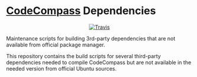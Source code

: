 [CodeCompass](http://github.com/Ericsson/CodeCompass) Dependencies
==================================================================

<p align="center">
  <a href="http://travis-ci.com/whisperity/CodeCompass-Dependencies">
    <img src="http://travis-ci.com/Whisperity/CodeCompass-Dependencies.png?branch=master"
         alt="Travis">
  </a>
</p>

Maintenance scripts for building 3rd-party dependencies that are not available
from official package manager.

This repository contains the build scripts for several third-party dependencies
needed to compile CodeCompass but are not available in the needed version from
official Ubuntu sources.

